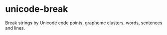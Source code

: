 # unicode-break
Break strings by Unicode code points, grapheme clusters, words, sentences and lines.
